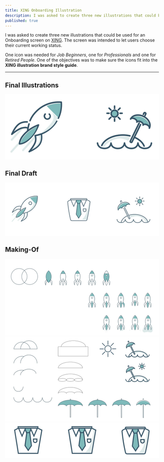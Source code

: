 ```yaml
---
title: XING Onboarding Illustration
description: I was asked to create three new illustrations that could be used for an Onboarding screen on XING.
published: true
---
```


<Row variant="bigLeft" marginBottom>

I was asked to create three new illustrations that could be used for an Onboarding screen on [XING](https://www.xing.com/). The screen was intended to let users choose their current working status.

One icon was needed for _Job Beginners_, one for _Professionals_ and one for _Retired People_. One of the objectives was to make sure the icons fit into the **XING illustration brand style guide**.

</Row>

---

<Row variant="center" marginBottom>

## Final Illustrations

</Row>

<Row variant="center" marginBottom>

![Final Illustrations](./images/xing-illustrations-final-illustrations.jpg)

</Row>

<Row variant="center" marginBottom>

## Final Draft

</Row>

<Row variant="center" vertical="center" marginBottom>

![Final Draft](./images/xing-illustrations-final-draft.jpg)

</Row>

<Row variant="center" marginBottom>

## Making-Of

</Row>

<Row variant="center" vertical="center" marginBottom>

![Making-Of Starter](./images/xing-illustrations-making-of-starter.jpg)
![Making-Of Retired](./images/xing-illustrations-making-of-retired.jpg)
![Making-Of Professional](./images/xing-illustrations-making-of-professional.jpg)

</Row>

